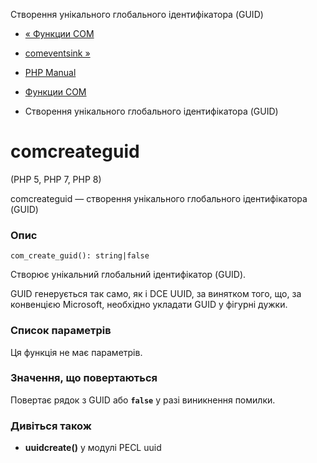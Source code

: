 Створення унікального глобального ідентифікатора (GUID)

-   [« Функции COM](ref.com.md)
    
-   [comeventsink »](function.com-event-sink.html)
    
-   [PHP Manual](index.md)
    
-   [Функции COM](ref.com.md)
    
-   Створення унікального глобального ідентифікатора (GUID)
    

# comcreateguid

(PHP 5, PHP 7, PHP 8)

comcreateguid — створення унікального глобального ідентифікатора (GUID)

### Опис

```methodsynopsis
com_create_guid(): string|false
```

Створює унікальний глобальний ідентифікатор (GUID).

GUID генерується так само, як і DCE UUID, за винятком того, що, за конвенцією Microsoft, необхідно укладати GUID у фігурні дужки.

### Список параметрів

Ця функція не має параметрів.

### Значення, що повертаються

Повертає рядок з GUID або **`false`** у разі виникнення помилки.

### Дивіться також

-   **uuidcreate()** у модулі PECL uuid